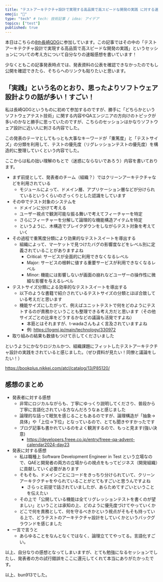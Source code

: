 ```yaml
---
title: "テストアーキテクチャ設計で実現する高品質で高スピードな開発の実践 に対する速報感想 #長崎QDG"
emoji: "📑"
type: "tech" # tech: 技術記事 / idea: アイデア
topics: ["test"]
published: true
---
```


本日はこちらの[8th長崎QDG](https://nagasaki-it-engineers.connpass.com/event/316177/)に参加しています。この記事ではその中の「テストアーキテクチャ設計で実現する高品質で高スピードな開発の実践」というセッションについての考え方について自分なりの速報感想を書いています！

少なくともこの記事発表時点では、発表資料の公表を確認できなかったのでもし公開を確認できたら、そちらへのリンクも貼りたいと思います。

## 「実践」という名のとおり、思ったよりソフトウェア設計よりの話が多い！すごい！

私は長崎QDGというものに初めて参加するのですが、勝手に「どちらかというソフトウェアテスト技術」に関する内容やQAエンジニアの方向けのトピックが多いのかなと勝手に思っていたのですが、こちらのセッションはかなりソフトウェア設計に近い人に刺さる内容でした。

この発表のテーマとしてもっとも大事なキーワードが「重篤度」と「テストサイズ」の分類を利用して、テストの優先度（リグレッションテストの優先度）を構造的に整理していくという内容でした。

ここからは私の拙い理解のもとで（迷惑にならないであろう）内容を書いております。

- まず前提として、発表者のチーム（組織？）ではクリーンアーキテクチャなどを利用されている
  - モジュールによって、ドメイン層、アプリケーション層などが分けられているというくらいのざっくりとした認識をしています
- その中でテスト対象のシステムを
  - ドメインに分けて考える
  - ユーザー視点で観測可能な振る舞いで考えてフィーチャーを特定
  - さらにフィーチャーを分解して論理的な機能構造アイテムを特定
  - というように、木構造でブレイクダウンをしながらテスト対象を考えていく
- その過程で重篤度分類により効果的なテストスイートを導出する
  - 組織によって、マーケットで見つけたバグの影響度などをレベル別に定義されていることがありますよね
    - Critical: サービスが全面的に利用できなくなるレベル
    - Major: サービスの根幹に値する重要サービスが利用できなくなるレベル
    - Minor: 機能には影響しないが画面の崩れなどユーザーの操作性に微細な影響を与えるレベル
- テストサイズ分類による効率的なテストスイートを導出する
  - 以下のような書籍で紹介されているテストサイズの分類とほぼ合致している考えだと思います
  - 機能サイズにしたがって、例えばユニットテストで何をどのようにテストするのが責務かということも整理できる考え方だと思います（その他サイズごとの比率をどうするかなどの議論も活発ですよね）
    - 本筋とはそれますが、t-wadaさんもよく言及されていますよね
    - 例: https://logmi.jp/main/technology/330972
- 取り組みの結果も数値もつけて示してくださいました

というようにかなりロジカルかつ、組織課題にフィットしたテストアーキテクチャ設計の実践をされていると感じました。（ぜひ資料が見たい！同僚と議論をしたい！）

https://bookplus.nikkei.com/atcl/catalog/13/P85120/


## 感想のまとめ

- 発表者に対する感想
  - 非常にロジカルながらも、丁寧にゆっくり説明してくださり、普段から丁寧に言語化されている方なんだろうなぁと感じました
  - 論理的な話って眠気を感じることもあるのですが、論理構造が「抽象→具体」や「上位→下位」となっているので、とても聞きやすかったです
  - ブログ記事も書かれているのをよく観測するので、もっと見ます(強い決意)
    - https://developers.freee.co.jp/entry/freee-qa-advent-calendar2024-day23
- 発表に対する感想
  - 私は職種上 Software Development Engineer in Test という立場なので、QAEと開発者の両方の立場からの視点をもってビジネス（開発組織）に貢献していく必要があります
  - そもそも、ドメインごとにコードをきっちり分けられていて、クリーンアーキテクチャをやられていることがとてもすごいと思うんですよね
    - さらっと前提で話されていましたが、あらためてすごいということを伝えたい
  - その上で「公開している機能は全てリグレッションテストを書くのが望ましい」ということは承知の上、どのように優先度づけてやっていくか
  - どこで何を責務として、何を守るべきかという視点がそもそも持っている上で、どうテストのアーキテクチャ設計をしていくかというバックグラウンドを感じました
- 一言で言うと
  - あらゆることをなんとなくではなく、論理立ててやってる。言語化すごい。

以上、自分なりの感想となってしまいますが、とても勉強になるセッションでしたし、発表者の方の試行錯誤をここに還元してくれて本当にありがたかったです。

以上、bun913でした。
